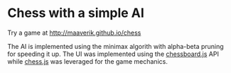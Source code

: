 # Chess with a simple AI

Try a game at http://maaverik.github.io/chess

The AI is implemented using the minimax algorith with alpha-beta pruning for speeding it up. The UI was implemented using the [chessboard.js](chessboardjs.com/) API while [chess.js](https://github.com/jhlywa/chess.js) was leveraged for the game mechanics.
